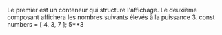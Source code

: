 Le premier est un conteneur qui structure l'affichage.
Le deuxième composant affichera les nombres suivants élevés à la puissance 3.
const numbers = [ 4, 3, 7 ];
5**3